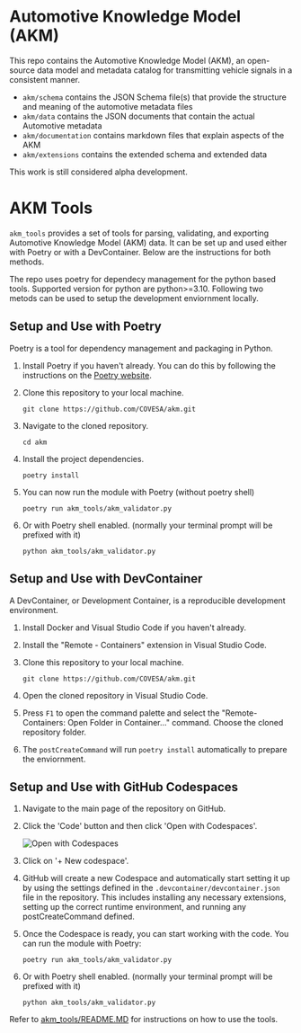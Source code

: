 # Automotive Knowledge Model (AKM)
This repo contains the Automotive Knowledge Model (AKM), an open-source data model and metadata catalog for transmitting vehicle signals in a consistent manner.  


- `akm/schema` contains the JSON Schema file(s) that provide the structure and meaning of the automotive metadata files  
- `akm/data` contains the JSON documents that contain the actual Automotive metadata
- `akm/documentation` contains markdown files that explain aspects of the AKM
- `akm/extensions`  contains the extended schema and extended data

This work is still considered alpha development.

# AKM Tools

`akm_tools` provides a set of  tools for parsing, validating, and exporting Automotive Knowledge Model (AKM) data. It can be set up and used either with Poetry or with a DevContainer. Below are the instructions for both methods.

The repo uses poetry for dependecy management for the python based tools. Supported version for python are python>=3.10. Following two metods can be used to setup the development enviornment locally.

## Setup and Use with Poetry

Poetry is a tool for dependency management and packaging in Python. 

1. Install Poetry if you haven't already. You can do this by following the instructions on the [Poetry website](https://python-poetry.org/docs/#installation).

2. Clone this repository to your local machine.

    ```
    git clone https://github.com/COVESA/akm.git
    ```

3. Navigate to the cloned repository.

    ```
    cd akm
    ```

4. Install the project dependencies.

    ```
    poetry install
    ```

5. You can now run the module with Poetry  (without poetry shell)

    ```
    poetry run akm_tools/akm_validator.py
    ```
6. Or with Poetry shell enabled. (normally your terminal prompt will be prefixed with it)

    ```
    python akm_tools/akm_validator.py
    ```

## Setup and Use with DevContainer

A DevContainer, or Development Container, is a reproducible development environment.

1. Install Docker and Visual Studio Code if you haven't already.

2. Install the "Remote - Containers" extension in Visual Studio Code.

3. Clone this repository to your local machine.

    ```
    git clone https://github.com/COVESA/akm.git
    ```

4. Open the cloned repository in Visual Studio Code.

5. Press `F1` to open the command palette and select the "Remote-Containers: Open Folder in Container..." command. Choose the cloned repository folder.

6. The `postCreateCommand` will run `poetry install` automatically to prepare the enviornment.

## Setup and Use with GitHub Codespaces

1. Navigate to the main page of the repository on GitHub.

2. Click the 'Code' button and then click 'Open with Codespaces'. 

    ![Open with Codespaces](https://docs.github.com/assets/images/help/repository/code-button.png)

3. Click on '+ New codespace'. 
 
4. GitHub will create a new Codespace and automatically start setting it up by using the settings defined in the `.devcontainer/devcontainer.json` file in the repository. This includes installing any necessary extensions, setting up the correct runtime environment, and running any postCreateCommand defined.

5. Once the Codespace is ready, you can start working with the code. You can run the module with Poetry:

    ```
    poetry run akm_tools/akm_validator.py
    ```

6. Or with Poetry shell enabled. (normally your terminal prompt will be prefixed with it)

    ```
    python akm_tools/akm_validator.py
    ```

Refer to [akm_tools/README.MD](akm_tools/README.md) for instructions on how to use the tools.
